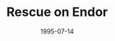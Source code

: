 ---
mission_id: endbase
slug: "rescue-on-endor"
editorsChoice:
title: "Rescue on Endor"
authors: 
    - "Darrin Bunker"
date: 1995-07-14
filename: "endbase.zip"
description: "Your mission is to rescue an Ewok leader who has inside information on the shield generator protecting the new Death Star. The Imperials captured him as he was about to meet with our leaders. Beware, this level is very difficult on harder levels."
cover:
levelReplaced:	SECBASE
difficulty: yes
bm:	no
fme: no
wax: no
three_do: no
voc: no
gmd: no
vue: no
lfd: no
base: "Modified Level" 
editors: "DFUSE"

---